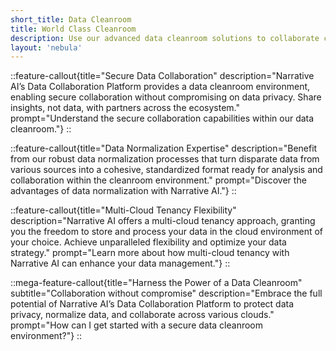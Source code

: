 ```yaml
---
short_title: Data Cleanroom
title: World Class Cleanroom
description: Use our advanced data cleanroom solutions to collaborate confidently, normalize disparate data, and maintain data privacy across multiple clouds.
layout: 'nebula'
---
```


::feature-callout{title="Secure Data Collaboration" description="Narrative AI’s Data Collaboration Platform provides a data cleanroom environment, enabling secure collaboration without compromising on data privacy. Share insights, not data, with partners across the ecosystem." prompt="Understand the secure collaboration capabilities within our data cleanroom."}
::

::feature-callout{title="Data Normalization Expertise" description="Benefit from our robust data normalization processes that turn disparate data from various sources into a cohesive, standardized format ready for analysis and collaboration within the cleanroom environment." prompt="Discover the advantages of data normalization with Narrative AI."}
::

::feature-callout{title="Multi-Cloud Tenancy Flexibility" description="Narrative AI offers a multi-cloud tenancy approach, granting you the freedom to store and process your data in the cloud environment of your choice. Achieve unparalleled flexibility and optimize your data strategy." prompt="Learn more about how multi-cloud tenancy with Narrative AI can enhance your data management."}
::

::mega-feature-callout{title="Harness the Power of a Data Cleanroom" subtitle="Collaboration without compromise" description="Embrace the full potential of Narrative AI’s Data Collaboration Platform to protect data privacy, normalize data, and collaborate across various clouds." prompt="How can I get started with a secure data cleanroom environment?"}
::